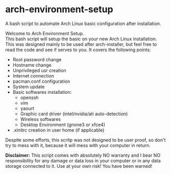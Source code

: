 # arch-environment-setup
A bash script to automate Arch Linux basic configuration after installation.

Welcome to Arch Environment Setup.<br>
This bash script will setup the basic on your new Arch Linux installation. This was designed mainly to be used after arch-installer, but feel free to read the code and see if serves to you.
It covers the following points:
<ul>
  <li>Root password change</li>
  <li>Hostname change</li>
  <li>Unprivileged usr creation</li>
  <li>Internet connection</li>
  <li>pacman.conf configuration</li>
  <li>System update</li>
  <li>Basic softwares installation:
    <ul>
      <li>openssh</li>
      <li>vim</li>
      <li>yaourt</li>
      <li>Graphic card driver (intel/nvidia/ati auto-detection)</li>
      <li>Wireless softwares</li>
      <li>Desktop Environment (gnone3 or xfce4)</li>
    </ul>
  </li>
  <li>.xinitrc creation in user home (if applicable)</li>
</ul>

Despite some efforts, this scritp was not designed to be user proof, so don't try to mess with it, because it will mess with your computer in return.


**Disclaimer:** This script comes with absolutely NO warranty and I bear NO responsibility for any damage or data loss in your computer or in any data storage connected to it. Use at your own risk! You have been warned!
